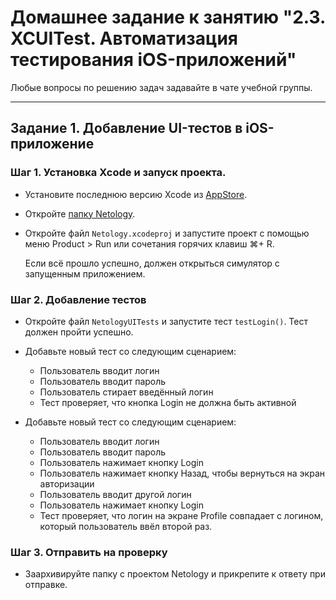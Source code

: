 # Домашнее задание к занятию "2.3. XCUITest. Автоматизация тестирования iOS-приложений"

Любые вопросы по решению задач задавайте в чате учебной группы.

---

## Задание 1. Добавление UI-тестов в iOS-приложение

### Шаг 1. Установка Xcode и запуск проекта.

- Установите последнюю версию Xcode из [AppStore](https://apps.apple.com/ru/app/xcode/id497799835).

- Откройте [папку Netology](./Project).

- Откройте файл `Netology.xcodeproj` и запустите проект с помощью меню Product > Run или сочетания горячих клавиш ⌘+ R.

  Если всё прошло успешно, должен открыться симулятор с запущенным приложением.

### Шаг 2. Добавление тестов

- Откройте файл `NetologyUITests` и запустите тест `testLogin()`. Тест должен пройти успешно.
- Добавьте новый тест со следующим сценарием:
  - Пользователь вводит логин
  - Пользователь вводит пароль
  - Пользователь стирает введённый логин
  - Тест проверяет, что кнопка Login не должна быть активной

- Добавьте новый тест со следующим сценарием:
  - Пользователь вводит логин
  - Пользователь вводит пароль
  - Пользователь нажимает кнопку Login
  - Пользователь нажимает кнопку Назад, чтобы вернуться на экран авторизации
  - Пользователь вводит другой логин
  - Пользователь нажимает кнопку Login
  - Тест проверяет, что логин на экране Profile совпадает с логином, который пользователь ввёл второй раз.


### Шаг 3. Отправить на проверку

- Заархивируйте папку с проектом Netology и прикрепите к ответу при отправке.
